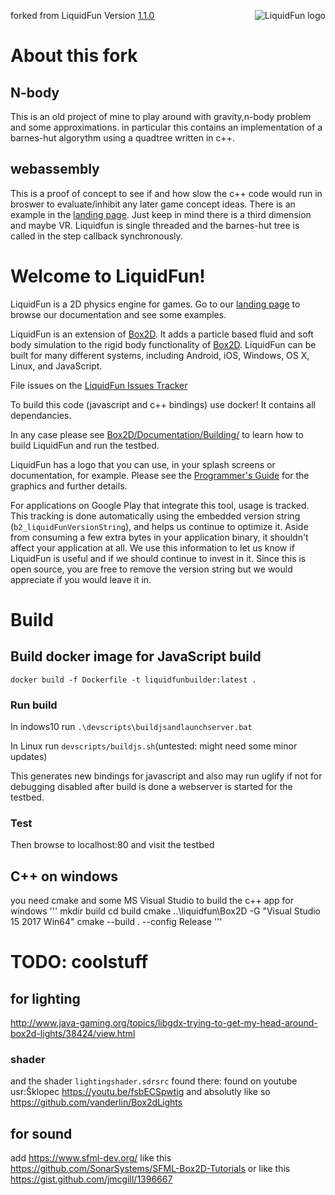 
<img src="liquidfun/Box2D/Documentation/Programmers-Guide/html/liquidfun-logo-square-small.png"
alt="LiquidFun logo" style="float:right;" />

forked from LiquidFun Version [1.1.0][]

# About this fork
## N-body 
This is an old project of mine to play around with gravity,n-body problem and some approximations.
in particular this contains an implementation of a barnes-hut algorythm using a quadtree written in c++.
## webassembly 
This is a proof of concept to see if and how slow the c++ code would run in broswer to evaluate/inhibit any later game concept ideas. There is an example in the [landing page][]. Just keep in mind there is a third dimension and maybe VR. 
Liquidfun is single threaded and the barnes-hut tree is called in the step callback synchronously.

# Welcome to LiquidFun!
LiquidFun is a 2D physics engine for games.  Go to our
[landing page][] to browse our documentation and see some examples.

LiquidFun is an extension of [Box2D][]. It adds a particle based fluid and soft
body simulation to the rigid body functionality of [Box2D][]. LiquidFun can be
built for many different systems, including Android, iOS, Windows, OS X, Linux,
and JavaScript.

File issues on the [LiquidFun Issues Tracker][]

To build this code (javascript and c++ bindings) use docker! It contains all dependancies.

In any case please see [Box2D/Documentation/Building/][] to learn how to build LiquidFun and
run the testbed.

LiquidFun has a logo that you can use, in your splash screens or documentation,
for example. Please see the [Programmer's Guide][] for the graphics and further
details.

For applications on Google Play that integrate this tool, usage is tracked.
This tracking is done automatically using the embedded version string
(`b2_liquidFunVersionString`), and helps us continue to optimize it. Aside from
consuming a few extra bytes in your application binary, it shouldn't affect
your application at all. We use this information to let us know if LiquidFun
is useful and if we should continue to invest in it. Since this is open
source, you are free to remove the version string but we would appreciate if
you would leave it in.

  [LiquidFun Google Group]: https://groups.google.com/forum/#!forum/liquidfun
  [LiquidFun Issues Tracker]: http://github.com/ersteller/liquidfun/issues
  [stackoverflow.com]: http://www.stackoverflow.com
  [landing page]: http://ersteller.github.io/liquidfun
  [1.1.0]: http://google.github.io/liquidfun/ReleaseNotes.html
  [Box2D]: http://box2d.org
  [Box2D/Documentation/Building/]: http://google.github.io/liquidfun/Building.html
  [Programmer's Guide]: http://google.github.io/liquidfun/Programmers-Guide.html


# Build
## Build docker image for JavaScript build
```
docker build -f Dockerfile -t liquidfunbuilder:latest . 
```
### Run build
In indows10 run ```.\devscripts\buildjsandlaunchserver.bat```

In Linux run ```devscripts/buildjs.sh```(untested: might need some minor updates) 

This generates new bindings for javascript and also may run uglify if not for debugging disabled
after build is done a webserver is started for the testbed.

### Test
Then browse to localhost:80 and visit the testbed 

## C++ on windows
you need cmake and some MS Visual Studio to build the c++ app for windows
'''
mkdir build
cd build
cmake ..\liquidfun\Box2D -G "Visual Studio 15 2017 Win64"
cmake --build . --config Release
'''

# TODO: coolstuff
## for lighting
http://www.java-gaming.org/topics/libgdx-trying-to-get-my-head-around-box2d-lights/38424/view.html
### shader
and the shader ```lightingshader.sdrsrc``` found there: 
found on youtube usr:Šklopec https://youtu.be/fsbECSpwtig
and absolutly like so https://github.com/vanderlin/Box2dLights

## for sound
add https://www.sfml-dev.org/
like this https://github.com/SonarSystems/SFML-Box2D-Tutorials or like this https://gist.github.com/jmcgill/1396667
